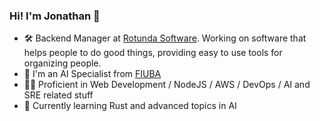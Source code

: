 ### Hi! I'm Jonathan 👋

- 🛠️ Backend Manager at [Rotunda Software](https://github.com/rotundasoftware). Working on software that helps people to do good things, providing easy to use tools for organizing people.
- 🤖 I'm an AI Specialist from [FIUBA](https://www.fi.uba.ar/)
- 🧙‍♂️ Proficient in Web Development / NodeJS / AWS / DevOps / AI and SRE related stuff
- 🌱 Currently learning Rust and advanced topics in AI

